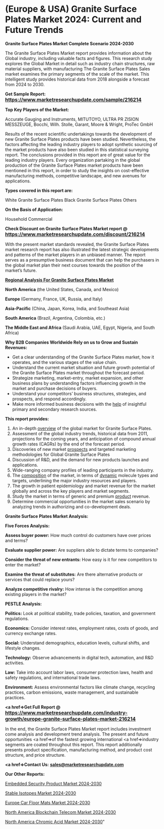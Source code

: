# (Europe & USA) Granite Surface Plates Market 2024: Current and Future Trends

<strong>Granite Surface Plates Market Complete Scenario 2024-2030</strong>

The Granite Surface Plates Market report provides information about the Global industry, including valuable facts and figures. This research study explores the Global Market in detail such as industry chain structures, raw material suppliers, with manufacturing The Granite Surface Plates Sales market examines the primary segments of the scale of the market. This intelligent study provides historical data from 2018 alongside a forecast from 2024 to 2030.

<strong>Get Sample Report: <a href=https://www.marketresearchupdate.com/sample/216214><font size=3 color=#0000ff>https://www.marketresearchupdate.com/sample/216214</font></a></strong>

<strong>Top Key Players of the Market:</strong>

Accurate Gauging and Instruments, MITUTOYO, ULTRA PR ZISION MESSZEUGE, Bocchi, Wilh. Stolle, Garant, Moore & Wright, ProTec GmbH

Results of the recent scientific undertakings towards the development of new Granite Surface Plates products have been studied. Nevertheless, the factors affecting the leading industry players to adopt synthetic sourcing of the market products have also been studied in this statistical surveying report. The conclusions provided in this report are of great value for the leading industry players. Every organization partaking in the global production of the Granite Surface Plates market products have been mentioned in this report, in order to study the insights on cost-effective manufacturing methods, competitive landscape, and new avenues for applications.

<strong>Types covered in this report are: </strong>

White Granite Surface Plates
Black Granite Surface Plates
Others

<strong>On the Basis of Application:</strong>

Household
Commercial

<strong>Check Discount on Granite Surface Plates Market report @ <a href=https://www.marketresearchupdate.com/discount/216214><font size=3 color=#0000ff>https://www.marketresearchupdate.com/discount/216214</font></a></strong>

With the present market standards revealed, the Granite Surface Plates market research report has also illustrated the latest strategic developments and patterns of the market players in an unbiased manner. The report serves as a presumptive business document that can help the purchasers in the global market plan their next courses towards the position of the market’s future.

<strong><u><b>Regional Analysis For Granite Surface Plates Market</b></u></strong>

<strong><b>North America</b></strong> (the United States, Canada, and Mexico)

<strong><b>Europe </b></strong>(Germany, France, UK, Russia, and Italy)

<strong><b>Asia-Pacific</b></strong> (China, Japan, Korea, India, and Southeast Asia)

<strong><b>South America</b></strong> (Brazil, Argentina, Colombia, etc.)

<strong><b>The Middle East and Africa</b></strong> (Saudi Arabia, UAE, Egypt, Nigeria, and South Africa)

<strong>Why B2B Companies Worldwide Rely on us to Grow and Sustain Revenues:</strong>
<ul>
  <li>Get a clear understanding of the Granite Surface Plates market, how it operates, and the various stages of the value chain.</li>
  <li>Understand the current market situation and future growth potential of the Granite Surface Plates market throughout the forecast period.</li>
  <li>Strategize marketing, market-entry, market expansion, and other business plans by understanding factors influencing growth in the market and purchase decisions of buyers.</li>
  <li>Understand your competitors’ business structures, strategies, and prospects, and respond accordingly.</li>
  <li>Make more informed business decisions with the <a href=ASDF991299>help</a> of insightful primary and secondary research sources.</li>
</ul>
<strong>This report provides:</strong>
<ol>
  <li>An in-depth <a href=>overview</a> of the global market for Granite Surface Plates.</li>
  <li>Assessment of the global industry trends, historical data from 2011, projections for the coming years, and anticipation of compound annual growth rates (CAGRs) by the end of the forecast period.</li>
  <li>Discoveries of new market <a href=>prospects</a> and targeted marketing methodologies for Global Granite Surface Plates</li>
  <li>Discussion of R&amp;D, and the demand for new products launches and applications.</li>
  <li>Wide-ranging company profiles of leading participants in the industry.</li>
  <li>The <a href=ASDF881288>composition</a> of the market, in terms of <a href=>dynamic</a> molecule types and targets, underlining the major industry resources and players.</li>
  <li>The growth in patient epidemiology and market revenue for the market globally and across the key players and market segments.</li>
  <li>Study the market in terms of generic and premium <a href=>product</a> revenue.</li>
  <li>Determine commercial opportunities in the market sales scenario by analyzing trends in authorizing and co-development deals.</li>
</ol>

<strong>Granite Surface Plates Market Analysis:</strong>

<strong>Five Forces Analysis:</strong>

<strong>Assess buyer power:</strong> How much control do customers have over prices and terms?

<strong>Evaluate supplier power:</strong> Are suppliers able to dictate terms to companies?

<strong>Consider the threat of new entrants:</strong> How easy is it for new competitors to enter the market?

<strong>Examine the threat of substitutes:</strong> Are there alternative products or services that could replace yours?

<strong>Analyze competitive rivalry:</strong> How intense is the competition among existing players in the market?

<strong>PESTLE Analysis:</strong>

<strong>Politics:</strong> Look at political stability, trade policies, taxation, and government regulations.

<strong>Economics:</strong> Consider interest rates, employment rates, costs of goods, and currency exchange rates.

<strong>Social:</strong> Understand demographics, education levels, cultural shifts, and lifestyle changes.

<strong>Technology:</strong> Observe advancements in digital tech, automation, and R&D activities.

<strong>Law:</strong> Take into account labor laws, consumer protection laws, health and safety regulations, and international trade laws.

<strong>Environment:</strong> Assess environmental factors like climate change, recycling practices, carbon emissions, waste management, and sustainable practices.

<strong><a href=>Get Full Report</a> @ <a href=https://www.marketresearchupdate.com/industry-growth/europe-granite-surface-plates-market-216214><font size=3 color=#0000ff>https://www.marketresearchupdate.com/industry-growth/europe-granite-surface-plates-market-216214</font></a></strong>

In the end, the Granite Surface Plates Market report includes investment come analysis and development trend analysis. The present and future opportunities <a href=>of</a> the fastest growing international <a href=>industry</a> segments are coated throughout this report. This report additionally presents product specification, manufacturing method, and product cost structure, and price structure.

<strong><a href=><strong>Contact Us:</strong></a></strong>
<strong>sales@marketresearchupdate.com</strong>

<strong>Our Other Reports:</strong>

<a href=https://www.linkedin.com/pulse/embedded-security-product-market-size-growth>Embedded Security Product Market 2024-2030</a>

<a href=https://www.linkedin.com/pulse/stable-isotopes-market-2023-remarking-enormous>Stable Isotopes Market 2024-2030</a>

<a href=https://www.linkedin.com/pulse/europe-car-floor-mats-market-growing-rapidly>Europe Car Floor Mats Market 2024-2030</a>

<a href=https://www.linkedin.com/pulse/north-america-blockchain-telecom-market-trends-1yjmf/>North America Blockchain Telecom Market 2024-2030</a>

<a href=https://www.linkedin.com/pulse/north-america-chromic-acid-market-2023-industry-zgrsf/>North America Chromic Acid Market 2024-2030</a>"
